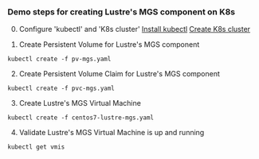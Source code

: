 ### Demo steps for creating Lustre's MGS component on K8s
0. Configure 'kubectl' and 'K8s cluster'
[Install kubectl](https://kubernetes.io/docs/tasks/tools/install-kubectl/)
[Create K8s cluster](https://docs.projectcalico.org/v3.9/getting-started/kubernetes/)

1. Create Persistent Volume for Lustre's MGS component
```
kubectl create -f pv-mgs.yaml
```
2. Create Persistent Volume Claim for Lustre's MGS component
```
kubectl create -f pvc-mgs.yaml
```
3. Create Lustre's MGS Virtual Machine
```
kubectl create -f centos7-lustre-mgs.yaml
```
4. Validate Lustre's MGS Virtual Machine is up and running
```
kubectl get vmis
```

